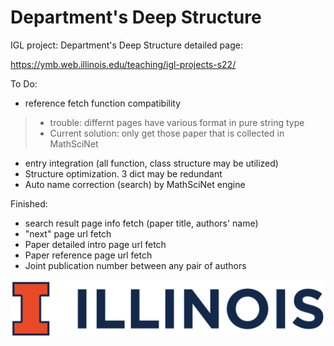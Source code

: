 # Department's Deep Structure
IGL project: Department's Deep Structure
detailed page:

https://ymb.web.illinois.edu/teaching/igl-projects-s22/

To Do:
- reference fetch function compatibility
> - trouble: differnt pages have various format in pure string type
> - Current solution: only get those paper that is collected in MathSciNet
- entry integration (all function, class structure may be utilized)
- Structure optimization. 3 dict may be redundant 
- Auto name correction (search) by MathSciNet engine

Finished:
- search result page info fetch (paper title, authors' name)
- "next" page url fetch 
- Paper detailed intro page url fetch 
- Paper reference page url fetch
- Joint publication number between any pair of authors

![image](https://github.com/CoulsonZhang/Deep_Structure/blob/main/Image/UIUC_logo.png)
